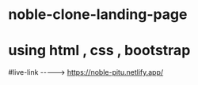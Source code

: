 # noble-clone-landing-page
# using html , css , bootstrap 
#live-link  -----> https://noble-pitu.netlify.app/

